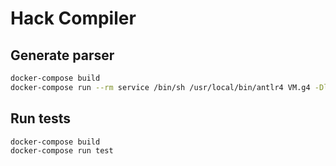 # Hack Compiler

## Generate parser

```bash
docker-compose build
docker-compose run --rm service /bin/sh /usr/local/bin/antlr4 VM.g4 -Dlanguage=Python3 -visitor -o parser
```

## Run tests

```shell
docker-compose build
docker-compose run test
```